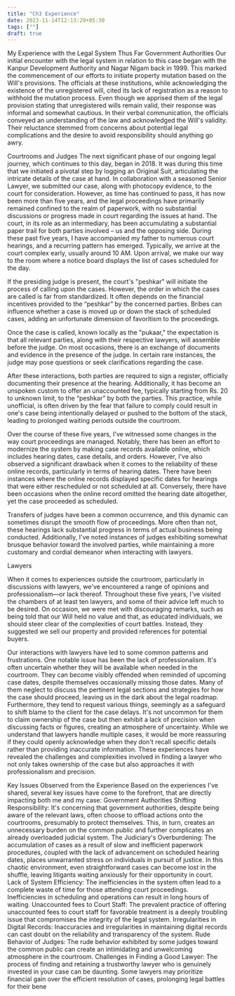 ```yaml
---
title: "Ch3 Experience"
date: 2023-11-14T12:13:29+05:30
tags: [""]
draft: true
---
```


My Experience with the Legal System Thus Far
Government Authorities 
Our initial encounter with the legal system in relation to this case began with the Kanpur Development Authority and Nagar Nigam back in 1999. This marked the commencement of our efforts to initiate property mutation based on the Will's provisions. The officials at these institutions, while acknowledging the existence of the unregistered will, cited its lack of registration as a reason to withhold the mutation process. Even though we apprised them of the legal provision stating that unregistered wills remain valid, their response was informal and somewhat cautious. In their verbal communication, the officials conveyed an understanding of the law and acknowledged the Will's validity. Their reluctance stemmed from concerns about potential legal complications and the desire to avoid responsibility should anything go awry. 


Courtrooms and Judges
The next significant phase of our ongoing legal journey, which continues to this day, began in 2018. It was during this time that we initiated a pivotal step by logging an Original Suit, articulating the intricate details of the case at hand. In collaboration with a seasoned Senior Lawyer, we submitted our case, along with photocopy evidence, to the court for consideration. However, as time has continued to pass, it has now been more than five years, and the legal proceedings have primarily remained confined to the realm of paperwork, with no substantial discussions or progress made in court regarding the issues at hand. The court, in its role as an intermediary, has been accumulating a substantial paper trail for both parties involved – us and the opposing side. 
During these past five years, I have accompanied my father to numerous court hearings, and a recurring pattern has emerged. Typically, we arrive at the court complex early, usually around 10 AM. Upon arrival, we make our way to the room where a notice board displays the list of cases scheduled for the day.

If the presiding judge is present, the court's "peshkar" will initiate the process of calling upon the cases. However, the order in which the cases are called is far from standardized. It often depends on the financial incentives provided to the “peshkar” by the concerned parties. Bribes can influence whether a case is moved up or down the stack of scheduled cases, adding an unfortunate dimension of favoritism to the proceedings.

Once the case is called, known locally as the "pukaar," the expectation is that all relevant parties, along with their respective lawyers, will assemble before the judge. On most occasions, there is an exchange of documents and evidence in the presence of the judge. In certain rare instances, the judge may pose questions or seek clarifications regarding the case.

After these interactions, both parties are required to sign a register, officially documenting their presence at the hearing. Additionally, it has become an unspoken custom to offer an unaccounted fee, typically starting from Rs. 20 to unknown limit, to the “peshkar” by both the parties. This practice, while unofficial, is often driven by the fear that failure to comply could result in one's case being intentionally delayed or pushed to the bottom of the stack, leading to prolonged waiting periods outside the courtroom. 

Over the course of these five years, I've witnessed some changes in the way court proceedings are managed. Notably, there has been an effort to modernize the system by making case records available online, which includes hearing dates, case details, and orders. However, I've also observed a significant drawback when it comes to the reliability of these online records, particularly in terms of hearing dates. There have been instances where the online records displayed specific dates for hearings that were either rescheduled or not scheduled at all. Conversely, there have been occasions when the online record omitted the hearing date altogether, yet the case proceeded as scheduled.

Transfers of judges have been a common occurrence, and this dynamic can sometimes disrupt the smooth flow of proceedings. More often than not, these hearings lack substantial progress in terms of actual business being conducted. Additionally, I've noted instances of judges exhibiting somewhat brusque behavior toward the involved parties, while maintaining a more customary and cordial demeanor when interacting with lawyers. 

Lawyers

When it comes to experiences outside the courtroom, particularly in discussions with lawyers, we've encountered a range of opinions and professionalism—or lack thereof. Throughout these five years, I've visited the chambers of at least ten lawyers, and some of their advice left much to be desired. On occasion, we were met with discouraging remarks, such as being told that our Will held no value and that, as educated individuals, we should steer clear of the complexities of court battles. Instead, they suggested we sell our property and provided references for potential buyers.

Our interactions with lawyers have led to some common patterns and frustrations. One notable issue has been the lack of professionalism. It's often uncertain whether they will be available when needed in the courtroom. They can become visibly offended when reminded of upcoming case dates, despite themselves occasionally missing those dates. Many of them neglect to discuss the pertinent legal sections and strategies for how the case should proceed, leaving us in the dark about the legal roadmap.
Furthermore, they tend to request various things, seemingly as a safeguard to shift blame to the client for the  case delays. It's not uncommon for them to claim ownership of the case but then exhibit a lack of precision when discussing facts or figures, creating an atmosphere of uncertainty. While we understand that lawyers handle multiple cases, it would be more reassuring if they could openly acknowledge when they don't recall specific details rather than providing inaccurate information. These experiences have revealed the challenges and complexities involved in finding a lawyer who not only takes ownership of the case but also approaches it with professionalism and precision.


Key Issues Observed from the Experience
Based on the experiences I've shared, several key issues have come to the forefront, that are  directly impacting both me and my case:
Government Authorities Shifting Responsibility: It's concerning that government authorities, despite being aware of the relevant laws, often choose to offload actions onto the courtrooms, presumably to protect themselves. This, in turn, creates an unnecessary burden on the common public and further complicates an already overloaded judicial system.
The Judiciary's Overburdening: The accumulation of cases as a result of slow and inefficient paperwork procedures, coupled with the lack of advancement on scheduled hearing dates, places unwarranted stress on individuals in pursuit of justice. In this chaotic environment, even straightforward cases can become lost in the shuffle, leaving litigants waiting anxiously for their opportunity in court.
Lack of System Efficiency: The inefficiencies in the system often lead to a complete waste of time for those attending court proceedings. Inefficiencies in scheduling and operations can result in long hours of waiting.
Unaccounted fees to Court Staff: The prevalent practice of offering unaccounted fees to court staff for favorable treatment is a deeply troubling issue that compromises the integrity of the legal system.
Irregularities in Digital Records: Inaccuracies and irregularities in maintaining digital records can cast doubt on the reliability and transparency of the system.
Rude Behavior of Judges: The rude behavior exhibited by some judges toward the common public can create an intimidating and unwelcoming atmosphere in the courtroom.
Challenges in Finding a Good Lawyer: The process of finding and retaining a trustworthy lawyer who is genuinely invested in your case can be daunting. Some lawyers may prioritize financial gain over the efficient resolution of cases, prolonging legal battles for their bene


